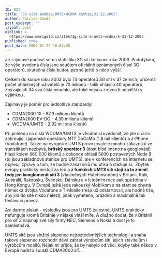 ```yaml
---
ID: 821
title: '3G sítě a&nbsp;UMTS/WCDMA k&nbsp;31.12.2003'
author: Patrick Zandl
post_excerpt: ""
layout: post
oldlink: >
  https://www.marigold.cz/item/3g-site-a-umts-wcdma-k-31-12-2003
published: true
post_date: 2004-01-29 16:04:00
---
```

<p>
Je zajímavé podívat se na statistiku 3G sítí ke konci roku 2003. Podotýkám, že výše uvedená čísla jsou součtem oficiálně oznámených čísel 3G operátorů, skutečná čísla budou patrně ještě o něco vyšší. </p>

<p>
Celkem do konce roku 2003 bylo 74 operátorů 3G sítí v 37 zemích, přičemž počet ohlášených uživatelů je 73 milionů - tolik ohlásilo 40 operátorů, zbývajících 34 svá čísla neudalo, ale také nejsou zrovna ti největší (s výjimkou . </p>

<p>
Zajímavý je poměr pro jednotlivé standardy:</p>

<UL>
<LI>CDMA2000 1X - 67,9 milionu klientů</LI>
<LI>CDMA2000 EV-DO - 4,39 milionu klientů</LI>
<LI>WCDMA/UMTS - 2,92 milionu klientů</LI></UL>
<p>
Při pohledu na čísla WCDMA/UMTS je vhodné si uvědomit, že jde o čísla zahrnující i japonské operátory NTT DoCoMo (1,8 mil klientů) a J-Phone (Vodafone). Takže na&#160;evropské UMTS provozovatele&#160;mnoho zákazníků ve statistikách nezbývá, <STRONG>britský&#160;operátor 3</STRONG> (dost blbé jméno na googlování) hlásil kolem 660 000 klientů a dokonce ohlásil 5000 postavených Node B (to jsou&#160;základnové stanice pro UMTS), ale v konferencích na internetu se objevují zprávy o tom, že hodně zákazníků mu utíká a stěžuje si.&#160;&#160;Zbytek evropy prakticky nestojí za řeč a <STRONG>z funkčích UMTS sítí stojí za to zmínit tedy jen konglomerát sítí 3</STRONG> (vlastněných Hutchinsonem) v Británii, Itálii, Austrálii, Rakousku, Švédsku, Dánsku a v letošním roce pak spuštěna v Hong Kongu. V Evropě ještě jede rakouský Mobilkom a na start se chystá německá dvojka Vodafone a T-Mobile (resp už odstartovali, ale hodně tiše, aby jim do sítě nikdo nelezl), jinak vymeteno, prázdno a maximálně tak testovací provoz.</p>

<p>
Asi darmo plakat - výsledky jsou pro UMTS&#160;žalostné, UMTS prakticky nefunguje kromě Británie v nějaké větší míře. A dlužno dodat, že v Británii pro síť 3 napínají své síly firmy NEC, Siemens a Nokia a dost je to zaměstnává. </p>

<p>
UMTS sítě jsou složitý slepenec nejroztodivnějších technologií a snaha takový slepenec rozchodit dává zabrat výrobcům sítí, jejich stavitelům i výrobcům mobilů. Nějak mi přijde, že by nebylo od věci, kdyby také někdo v Evropě nadrzo spustil CDMA2000 síť...</p>

